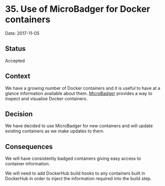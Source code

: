# 35. Use of MicroBadger for Docker containers

Date: 2017-11-05

## Status

Accepted

## Context

We have a growing number of Docker containers and it is useful to have at a glance
information available about them. [MicroBadger](https://microbadger.com/) provides
a way to inspect and visualise Docker containers.

## Decision

We have decided to use MicroBadger for new containers and will update existing containers
as we make updates to them.

## Consequences

We will have consistently badged containers giving easy access to container information.

We will need to add DockerHub build hooks to any containers built in DockerHub in order
to inject the information required into the build step.
